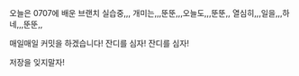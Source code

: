 오늘은 0707에 배운 브랜치 실습중,,,
개미는,,,뚠뚠,,,오늘도,,,뚠뚠,,
열심히,,,일을,,,하네,,,뚠뚠,,

매일매일 커밋을 하겠습니다!
잔디를 심자! 잔디를 심자!

저장을 잊지말자!